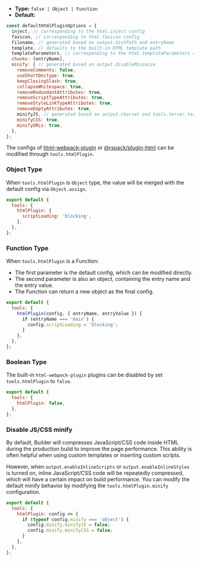 - **Type:** `false | Object | Function`
- **Default:**

```js
const defaultHtmlPluginOptions = {
  inject, // corresponding to the html.inject config
  favicon, // corresponding to html.favicon config
  filename, // generated based on output.distPath and entryName
  template, // defaults to the built-in HTML template path
  templateParameters, // corresponding to the html.templateParameters config
  chunks: [entryName],
  minify: { // generated based on output.disableMinimize
    removeComments: false,
    useShortDoctype: true,
    keepClosingSlash: true,
    collapseWhitespace: true,
    removeRedundantAttributes: true,
    removeScriptTypeAttributes: true,
    removeStyleLinkTypeAttributes: true,
    removeEmptyAttributes: true,
    minifyJS, // generated based on output.charset and tools.terser.terserOptions
    minifyCSS: true,
    minifyURLs: true,
  },
};
```

The configs of [html-webpack-plugin](https://github.com/jantimon/html-webpack-plugin) or [@rspack/plugin-html](https://github.com/web-infra-dev/rspack/tree/main/packages/rspack-plugin-html) can be modified through `tools.htmlPlugin`.

### Object Type

When `tools.htmlPlugin` is `Object` type, the value will be merged with the default config via `Object.assign`.

```js
export default {
  tools: {
    htmlPlugin: {
      scriptLoading: 'blocking',
    },
  },
};
```

### Function Type

When `tools.htmlPlugin` is a Function:

- The first parameter is the default config, which can be modified directly.
- The second parameter is also an object, containing the entry name and the entry value.
- The Function can return a new object as the final config.

```js
export default {
  tools: {
    htmlPlugin(config, { entryName, entryValue }) {
      if (entryName === 'main') {
        config.scriptLoading = 'blocking';
      }
    },
  },
};
```

### Boolean Type

The built-in `html-webpack-plugin` plugins can be disabled by set `tools.htmlPlugin` to `false`.

```js
export default {
  tools: {
    htmlPlugin: false,
  },
};
```

### Disable JS/CSS minify

By default, Builder will compresses JavaScript/CSS code inside HTML during the production build to improve the page performance. This ability is often helpful when using custom templates or inserting custom scripts.

However, when `output.enableInlineScripts` or `output.enableInlineStyles` is turned on, inline JavaScript/CSS code will be repeatedly compressed, which will have a certain impact on build performance. You can modify the default minify behavior by modifying the `tools.htmlPlugin.minify` configuration.

```js
export default {
  tools: {
    htmlPlugin: config => {
      if (typeof config.minify === 'object') {
        config.minify.minifyJS = false;
        config.minify.minifyCSS = false;
      }
    },
  },
};
```
